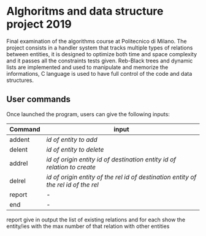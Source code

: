 # Alghoritms and data structure project 2019

Final examination of the algorithms course at Politecnico di Milano.
The project consists in a handler system that tracks multiple types of relations between entities, it is designed to optimize both time and space complexity and it passes all the constraints tests given. Reb-Black trees and dynamic lists are implemented and used to manipulate and memorize the informations, C language is used to have full control of the code and data structures.

## User commands

Once launched the program, users can give the following inputs:

Command | input
------------ | -------------
addent | *id of entity to add*
delent | *id of entity to delete*
addrel | *id of origin entity* *id of destination entity* *id of relation to create*
delrel | *id of origin entity of the rel* *id of destination entity of the rel* *id of the rel*
report | -
end | -

report give in output the list of existing relations and for each show the entity/ies with the max number of that relation with other entities
